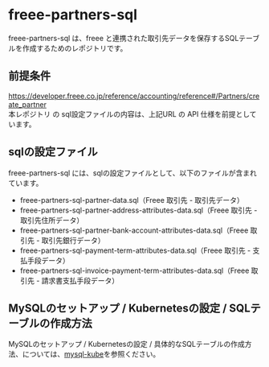 # freee-partners-sql 

freee-partners-sql は、freee と連携された取引先データを保存するSQLテーブルを作成するためのレポジトリです。       

## 前提条件  
https://developer.freee.co.jp/reference/accounting/reference#/Partners/create_partner  
本レポジトリ の sql設定ファイルの内容は、上記URL の API 仕様を前提としています。  

## sqlの設定ファイル

freee-partners-sql には、sqlの設定ファイルとして、以下のファイルが含まれています。    

* freee-partners-sql-partner-data.sql（Freee 取引先 - 取引先データ）
* freee-partners-sql-partner-address-attributes-data.sql（Freee 取引先 - 取引先住所データ）
* freee-partners-sql-partner-bank-account-attributes-data.sql（Freee 取引先 - 取引先銀行データ）
* freee-partners-sql-payment-term-attributes-data.sql（Freee 取引先 - 支払手段データ）
* freee-partners-sql-invoice-payment-term-attributes-data.sql（Freee 取引先 - 請求書支払手段データ）

## MySQLのセットアップ / Kubernetesの設定 / SQLテーブルの作成方法

MySQLのセットアップ / Kubernetesの設定 / 具体的なSQLテーブルの作成方法、については、[mysql-kube](https://github.com/latonaio/mysql-kube)を参照ください。  
